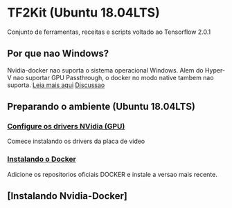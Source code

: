 # TF2Kit (Ubuntu 18.04LTS)
Conjunto de ferramentas, receitas e scripts voltado ao Tensorflow 2.0.1

## Por que nao Windows?
Nvidia-docker nao suporta o sistema operacional Windows. Alem do Hyper-V nao suportar GPU Passthrough, o docker no modo native tambem nao suporta.
[Leia mais aqui](https://github.com/NVIDIA/nvidia-docker/wiki/Frequently-Asked-Questions#is-microsoft-windows-supported)
[Discussao](https://github.com/NVIDIA/nvidia-docker/issues/665)

## Preparando o ambiente (Ubuntu 18.04LTS)

### [Configure os drivers NVidia (GPU)](GPU_nvidia_setup.md)
Comece instalando os drivers da placa de video

### [Instalando o Docker](docker_setup.md)
Adicione os repositorios oficiais DOCKER e instale a versao mais recente.

## [Instalando Nvidia-Docker]

